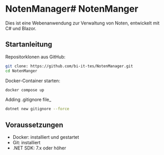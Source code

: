 # NotenManager# NotenManger

Dies ist eine Webenanwendung zur Verwaltung von Noten, entwickelt mit C# und Blazor. 


## Startanleitung
Repositorklonen aus GitHub:
```sh 
git clone: https://github.com/bi-it-tes/NotenManager.git
cd NotenManger
```

Docker-Container starten:
```sh
docker compose up
```

Adding .gitignore file_
````sh
dotnet new gitignore --force
````

## Voraussetzungen
- Docker: 
 installiert und gestartet
- Git: 
installiert
- .NET SDK: 
7.x oder höher

